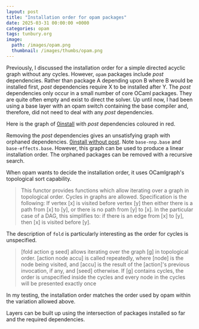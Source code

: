 ```yaml
---
layout: post
title: "Installation order for opam packages"
date: 2025-03-31 00:00:00 +0000
categories: opam
tags: tunbury.org
image:
  path: /images/opam.png
  thumbnail: /images/thumbs/opam.png
---
```


Previously, I discussed the installation order for a simple directed acyclic graph without any cycles. However, `opam` packages include _post_ dependencies. Rather than package A depending upon B where B would be installed first, _post_ dependencies require X to be installed after Y. The _post_ dependencies only occur in a small number of core OCaml packages. They are quite often empty and exist to direct the solver. Up until now, I had been using a base layer with an opam switch containing the base compiler and, therefore, did not need to deal with any _post_ dependencies.

Here is the graph of [0install](/images/0install.2.18-with-post-with-colour.pdf) with _post_ dependencies coloured in red.

Removing the _post_ dependencies gives an unsatisfying graph with orphaned dependencies. [0install without post](/images/0install.2.18-without-post.pdf). Note `base-nnp.base` and `base-effects.base`. However, this graph can be used to produce a linear installation order. The orphaned packages can be removed with a recursive search.

When opam wants to decide the installation order, it uses OCamlgraph's topological sort capability.

> This functor provides functions which allow iterating over a graph in topological order. Cycles in graphs are allowed. Specification is the following: If vertex [x] is visited before vertex [y] then either there is a path from [x] to [y], or there is no path from [y] to [x].  In the particular case of a DAG, this simplifies to: if there is an edge from [x] to [y], then [x] is visited before [y].

The description of `fold` is particularly interesting as the order for cycles is unspecified.

> [fold action g seed] allows iterating over the graph [g] in topological order. [action node accu] is called repeatedly, where [node] is the node being visited, and [accu] is the result of the [action]'s previous invocation, if any, and [seed] otherwise.  If [g] contains cycles, the order is unspecified inside the cycles and every node in the cycles will be presented exactly once

In my testing, the installation order matches the order used by opam within the variation allowed above.

Layers can be built up using the intersection of packages installed so far and the required dependencies.
